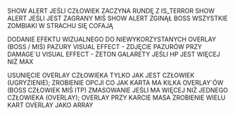 SHOW ALERT JEŚLI CZŁOWIEK ZACZYNA RUNDĘ Z IS_TERROR
SHOW ALERT JEŚLI JEST ZAGRANY MIŚ
SHOW ALERT ZGINĄŁ BOSS WSZYSTKIE ZOMBIAKI W STRACHU SIĘ COFAJĄ

DODANIE EFEKTU WIZUALNEGO DO NIEWYKORZYSTANYCH OVERLAY (BOSS / MIŚ)
PAZURY VISUAL EFFECT - ZDJĘCIE PAZURÓW PRZY DAMAGE`U
VISUAL EFFECT - ŻETON GALARETY JEŚLI HP JEST WIĘCEJ NIŻ MAX


USUNIĘCIE OVERLAY CZŁOWIEKA TYLKO JAK JEST CZŁOWIEK (UGRYZIENIE);
ZROBIENIE OPCJI CO JAK KARTA MA KILKA OVERLAY`ÓW (BOSS CZŁOWIEK MIŚ ITP)
ZMASOWANIE JEŚLI MA WIĘCEJ NIŻ JEDNEGO CZŁOWIEKA (OVERLAY);
OVERLAY PRZY KARCIE MASA
ZROBIENIE WIELU KART OVERLAY JAKO ARRAY